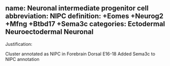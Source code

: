 name: Neuronal intermediate progenitor cell
abbreviation: NIPC
definition: +Eomes +Neurog2 +Mfng +Btbd17 +Sema3c
categories: Ectodermal Neuroectodermal Neuronal
---

Justification:

Cluster annotated as NIPC in Forebrain Dorsal E16-18
Added Sema3c to NIPC annotation